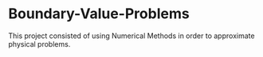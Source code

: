 # Boundary-Value-Problems
This project consisted of using Numerical Methods in order to approximate physical problems.
